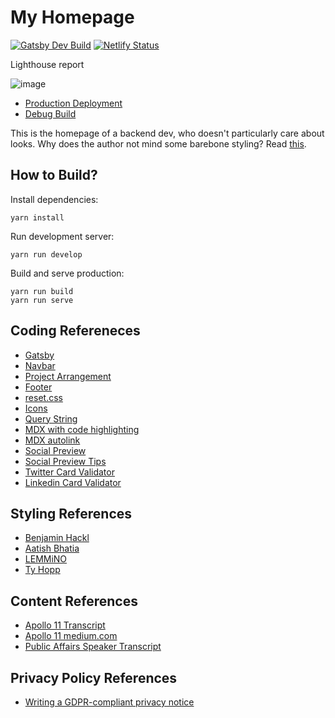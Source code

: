 # My Homepage

[![Gatsby Dev Build](https://github.com/christopher-besch/homepage/actions/workflows/build_dev.yml/badge.svg)](https://github.com/christopher-besch/homepage/actions/workflows/build_dev.yml)
[![Netlify Status](https://api.netlify.com/api/v1/badges/d4019205-7938-4358-b65b-1c6f4e20ef8f/deploy-status)](https://app.netlify.com/sites/chris-besch/deploys)

Lighthouse report

![image](https://user-images.githubusercontent.com/57909184/148825710-88f139c9-6c9f-4bc6-bf9f-b5906834b091.png)

- [Production Deployment](https://chris-besch.com)
- [Debug Build](https://dev.chris-besch.com)

This is the homepage of a backend dev, who doesn't particularly care about looks.
Why does the author not mind some barebone styling?
Read [this](https://motherfuckingwebsite.com).

## How to Build?

Install dependencies:
```
yarn install
```
Run development server:
```
yarn run develop
```
Build and serve production:
```
yarn run build
yarn run serve
```

## Coding Refereneces

- [Gatsby](https://github.com/christopher-besch/typescript_reference/tree/main/gatsby)
- [Navbar](https://www.makeuseof.com/responsive-navigation-bar-using-html-and-css)
- [Project Arrangement](https://www.w3schools.com/howto/howto_css_portfolio_gallery.asp)
- [Footer](https://codepen.io/julesforrest/pen/qLpgNB)
- [reset.css](https://meyerweb.com/eric/tools/css/reset)
- [Icons](https://css-tricks.com/change-color-of-svg-on-hover)
- [Query String](https://github.com/chrisfitkin/gatsby-query-string-demo)
- [MDX with code highlighting](https://malikgabroun.com/blog/syntax-highlighting-in-gatsby-mdx)
- [MDX autolink](https://www.gatsbyjs.com/plugins/gatsby-remark-autolink-headers)
- [Social Preview](https://chrisko.io/posts/how-to-preview-your-website-on-social-media-with-meta-tags)
- [Social Preview Tips](https://www.seoquake.com/blog/open-graph-meta-tags-for-facebook-and-twitter)
- [Twitter Card Validator](https://cards-dev.twitter.com/validator)
- [Linkedin Card Validator](https://www.linkedin.com/post-inspector/inspect)

## Styling References

- [Benjamin Hackl](https://benjamin-hackl.at)
- [Aatish Bhatia](https://aatishb.com)
- [LEMMiNO](https://www.lemmi.no)
- [Ty Hopp](https://tyhopp.com/)

## Content References

- [Apollo 11 Transcript](https://www.hq.nasa.gov/alsj/a11/a11transcript_tec.html)
- [Apollo 11 medium.com](https://medium.com/the-machinery-of-the-heavens/ignition-sequence-start-46ddfe40df65)
- [Public Affairs Speaker Transcript](https://www.history.nasa.gov/afj/ap11fj/01launch.html#f1start)

## Privacy Policy References

- [Writing a GDPR-compliant privacy notice](https://gdpr.eu/privacy-notice)
